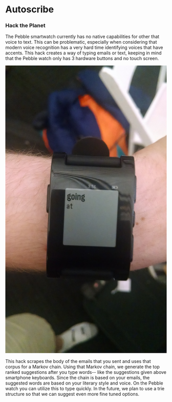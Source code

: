 # Autoscribe
### Hack the Planet

The Pebble smartwatch currently has no native capabilities for other that voice to text. This can be problematic, especially when considering that modern voice recognition has a very hard time identifying voices that have accents. This hack creates a way of typing emails or text, keeping in mind that the Pebble watch only has 3 hardware buttons and no touch screen.

![Pebble Autoscribe](pebble.jpg)

This hack scrapes the body of the emails that you sent and uses that corpus for a Markov chain. Using that Markov chain, we generate the top ranked suggestions after you type words-- like the suggestions given above smartphone keyboards. Since the chain is based on your emails, the suggested words are based on your literary style and voice. On the Pebble watch you can utilize this to type quickly. In the future, we plan to use a trie structure so that we can suggest even more fine tuned options. 
